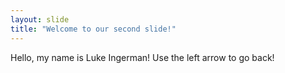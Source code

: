 ```yaml
---
layout: slide
title: "Welcome to our second slide!"
---
```

Hello, my name is Luke Ingerman!
Use the left arrow to go back!